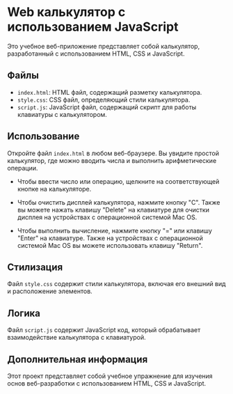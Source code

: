 # Web калькулятор с использованием JavaScript

Это учебное веб-приложение представляет собой калькулятор, разработанный с использованием HTML, CSS и JavaScript.

## Файлы

- `index.html`: HTML файл, содержащий разметку калькулятора.
- `style.css`: CSS файл, определяющий стили калькулятора.
- `script.js`: JavaScript файл, содержащий скрипт для работы клавиатуры с калькулятором.

## Использование

Откройте файл `index.html` в любом веб-браузере. Вы увидите простой калькулятор, где можно вводить числа и выполнить арифметические операции.

- Чтобы ввести число или операцию, щелкните на соответствующей кнопке на калькуляторе.


- Чтобы очистить дисплей калькулятора, нажмите кнопку "C". Также вы можете нажать клавишу "Delete" на клавиатуре для очистки дисплея на устройствах с операционной системой Mac OS.


- Чтобы выполнить вычисление, нажмите кнопку "=" или клавишу "Enter" на клавиатуре. Также на устройствах с операционной системой Mac OS вы можете использовать клавишу "Return".


## Стилизация

Файл `style.css` содержит стили калькулятора, включая его внешний вид и расположение элементов.

## Логика

Файл `script.js` содержит JavaScript код, который обрабатывает взаимодействие калькулятора с клавиатурой.

## Дополнительная информация

Этот проект представляет собой учебное упражнение для изучения основ веб-разработки с использованием HTML, CSS и JavaScript.
